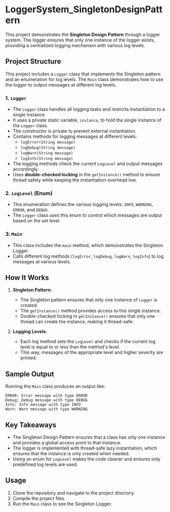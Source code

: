 # LoggerSystem_SingletonDesignPattern

This project demonstrates the **Singleton Design Pattern** through a logger system. The logger ensures that only one instance of the logger exists, providing a centralized logging mechanism with various log levels.

## Project Structure

This project includes a `Logger` class that implements the Singleton pattern and an enumeration for log levels. The `Main` class demonstrates how to use the logger to output messages at different log levels.

### 1. `Logger`
   - The `Logger` class handles all logging tasks and restricts instantiation to a single instance.
   - It uses a private static variable, `instance`, to hold the single instance of the `Logger` class.
   - The constructor is private to prevent external instantiation.
   - Contains methods for logging messages at different levels:
     - `logError(String message)`
     - `logDebug(String message)`
     - `logWarn(String message)`
     - `logInfo(String message)`
   - The logging methods check the current `LogLevel` and output messages accordingly.
   - Uses **double-checked locking** in the `getInstance()` method to ensure thread safety while keeping the instantiation overhead low.

### 2. `LogLevel` (Enum)
   - This enumeration defines the various logging levels: `INFO`, `WARNING`, `ERROR`, and `DEBUG`.
   - The `Logger` class uses this enum to control which messages are output based on the set level.

### 3. `Main`
   - This class includes the `main` method, which demonstrates the Singleton Logger.
   - Calls different log methods (`logError`, `logDebug`, `logWarn`, `logInfo`) to log messages at various levels.

## How It Works

1. **Singleton Pattern**:
   - The Singleton pattern ensures that only one instance of `Logger` is created.
   - The `getInstance()` method provides access to this single instance.
   - Double-checked locking in `getInstance()` ensures that only one thread can create the instance, making it thread-safe.

2. **Logging Levels**:
   - Each log method sets the `LogLevel` and checks if the current log level is equal to or less than the method's level. 
   - This way, messages of the appropriate level and higher severity are printed.

## Sample Output

Running the `Main` class produces an output like:

```plaintext
ERROR: Error message with type ERROR
Debug: Debug message with type DEBUG
Info: Info message with type INFO
Warn: Warn message with type WARNING
```

## Key Takeaways
- The Singleton Design Pattern ensures that a class has only one instance and provides a global access point to that instance.
- The logger is implemented with thread-safe lazy instantiation, which ensures that the instance is only created when needed.
- Using an enum for `LogLevel` makes the code cleaner and ensures only predefined log levels are used.

## Usage
1. Clone the repository and navigate to the project directory.
2. Compile the project files.
3. Run the `Main` class to see the Singleton Logger.
